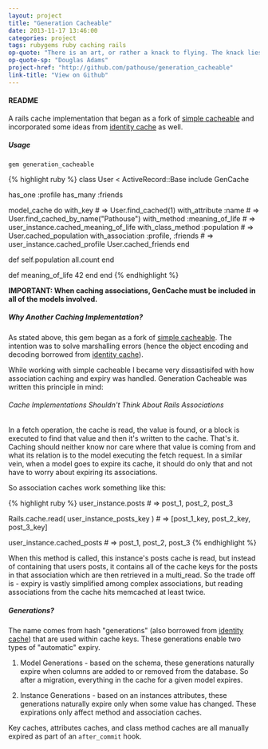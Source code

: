 ```yaml
---
layout: project
title: "Generation Cacheable"
date: 2013-11-17 13:46:00
categories: project
tags: rubygems ruby caching rails
op-quote: "There is an art, or rather a knack to flying. The knack lies in learning how to throw yourself at the ground and miss. Pick a nice day and try it."
op-quote-sp: "Douglas Adams"
project-href: "http://github.com/pathouse/generation_cacheable"
link-title: "View on Github"
---
```


#### README

A rails cache implementation that began as a fork of [simple cacheable](https://github.com/flyerhzm/simple_cacheable) and incorporated some ideas from [identity cache](https://github.com/Shopify/identity_cache) as well. 

##### Usage

`gem generation_cacheable`

{% highlight ruby %}
class User < ActiveRecord::Base
  include GenCache

  has_one :profile
  has_many :friends

  model_cache do
    with_key                             # => User.find_cached(1)
    with_attribute :name                 # => User.find_cached_by_name("Pathouse")
    with_method :meaning_of_life         # => user_instance.cached_meaning_of_life
    with_class_method :population        # => User.cached_population
    with_association :profile, :friends  # => user_instance.cached_profile  User.cached_friends
  end

  def self.population
    all.count
  end

  def meaning_of_life
    42
  end
end
{% endhighlight %}

**IMPORTANT:
When caching associations, GenCache must be included in all of the models involved.**


##### Why Another Caching Implementation?

As stated above, this gem began as a fork of [simple cacheable](https://github.com/flyerhzm/simple_cacheable). The intention was to solve marshalling errors (hence the object encoding and decoding borrowed from [identity cache](https://github.com/Shopify/identity_cache)).

While working with simple cacheable I became very dissastisifed with how association caching and expiry was handled. Generation Cacheable was written this principle in mind: 

###### Cache Implementations Shouldn't Think About Rails Associations

In a fetch operation, the cache is read, the value is found, or a block is executed to find that value and then it's written to the cache. That's it. Caching should neither know nor care where that value is coming from and what its relation is to the model executing the fetch request.
In a similar vein, when a model goes to expire its cache, it should do only that and not have to worry about expiring its associations. 

So association caches work something like this:

{% highlight ruby %}
user_instance.posts # => post_1, post_2, post_3

Rails.cache.read( user_instance_posts_key ) # => [post_1_key, post_2_key, post_3_key]

user_instance.cached_posts # => post_1, post_2, post_3
{% endhighlight %}

When this method is called, this instance's posts cache is read, but instead of containing that users posts, it contains all of the cache keys for the posts in that association which are then retrieved in a multi_read.
So the trade off is - expiry is vastly simplified among complex associations, but reading associations from the cache hits memcached at least twice. 

##### Generations?

The name comes from hash "generations" (also borrowed from [identity cache](https://github.com/Shopify/identity_cache)) that are used within cache keys. These generations enable two types of "automatic" expiry.

1. Model Generations - based on the schema, these generations naturally expire when columns are added to or removed from the database. So after a migration, everything in the cache for a given model expires. 

2. Instance Generations - based on an instances attributes, these generations naturally expire only when some value has changed. These expirations only affect method and association caches.

Key caches, attributes caches, and class method caches are all manually expired as part of an `after_commit` hook. 

